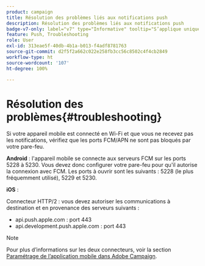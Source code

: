 ```yaml
---
product: campaign
title: Résolution des problèmes liés aux notifications push
description: Résolution des problèmes liés aux notifications push
badge-v7-only: label="v7" type="Informative" tooltip="S’applique uniquement à Campaign Classic v7"
feature: Push, Troubleshooting
role: User
exl-id: 313eae5f-40db-4b1a-b013-f4adf8781763
source-git-commit: d2f5f2a662c022e258fb3cc56c8502c4f4cb2849
workflow-type: ht
source-wordcount: '107'
ht-degree: 100%

---
```


# Résolution des problèmes{#troubleshooting}

Si votre appareil mobile est connecté en Wi-Fi et que vous ne recevez pas les notifications, vérifiez que les ports FCM/APN ne sont pas bloqués par votre pare-feu.

**Android** : l&#39;appareil mobile se connecte aux serveurs FCM sur les ports 5228 à 5230. Vous devez donc configurer votre pare-feu pour qu&#39;il autorise la connexion avec FCM. Les ports à ouvrir sont les suivants : 5228 (le plus fréquemment utilisé), 5229 et 5230.

**iOS** :

Connecteur HTTP/2 : vous devez autoriser les communications à destination et en provenance des serveurs suivants :

* api.push.apple.com : port 443
* api.development.push.apple.com : port 443

>[!NOTE]
>
>Pour plus d’informations sur les deux connecteurs, voir la section [Paramétrage de l’application mobile dans Adobe Campaign](configuring-the-mobile-application.md).

